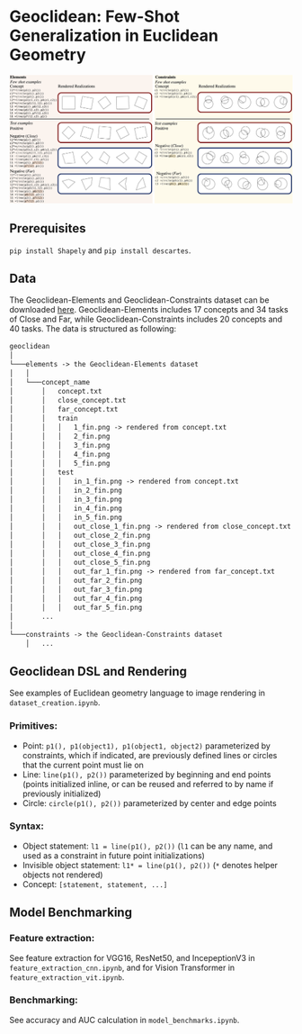 # Geoclidean: Few-Shot Generalization in Euclidean Geometry

![demonstrative figure](images/data_examples.png)



## Prerequisites
`pip install Shapely` and `pip install descartes`.

## Data
The Geoclidean-Elements and Geoclidean-Constraints dataset can be downloaded [here](https://downloads.cs.stanford.edu/viscam/Geoclidean/geoclidean.zip). Geoclidean-Elements includes 17 concepts and 34 tasks of Close and Far, while Geoclidean-Constraints includes 20 concepts and 40 tasks. The data is structured as following:
```
geoclidean    
│
└───elements -> the Geoclidean-Elements dataset
│   │
│   └───concept_name
│       │   concept.txt
│       │   close_concept.txt
│       │   far_concept.txt
│       │   train
│       │   │   1_fin.png -> rendered from concept.txt
│       │   │   2_fin.png
│       │   │   3_fin.png
│       │   │   4_fin.png
│       │   │   5_fin.png
│       │   test
│       │   │   in_1_fin.png -> rendered from concept.txt
│       │   │   in_2_fin.png
│       │   │   in_3_fin.png
│       │   │   in_4_fin.png
│       │   │   in_5_fin.png
│       │   │   out_close_1_fin.png -> rendered from close_concept.txt
│       │   │   out_close_2_fin.png
│       │   │   out_close_3_fin.png
│       │   │   out_close_4_fin.png
│       │   │   out_close_5_fin.png
│       │   │   out_far_1_fin.png -> rendered from far_concept.txt
│       │   │   out_far_2_fin.png
│       │   │   out_far_3_fin.png
│       │   │   out_far_4_fin.png
│       │   │   out_far_5_fin.png
│       ...
│   
└───constraints -> the Geoclidean-Constraints dataset
    │   ...

```


## Geoclidean DSL and Rendering
See examples of Euclidean geometry language to image rendering in `dataset_creation.ipynb`.


### Primitives:
- Point: `p1(), p1(object1), p1(object1, object2)` parameterized by constraints, which if indicated, are previously defined lines or circles that the current point must lie on
- Line: `line(p1(), p2())` parameterized by beginning and end points (points initialized inline, or can be reused and referred to by name if previously initialized)
- Circle: `circle(p1(), p2())` parameterized by center and edge points
    
### Syntax:
- Object statement: `l1 = line(p1(), p2())` (`l1` can be any name, and used as a constraint in future point initializations)
- Invisible object statement: `l1* = line(p1(), p2())` (`*` denotes helper objects not rendered)
- Concept: `[statement, statement, ...]`


## Model Benchmarking

### Feature extraction:
See feature extraction for VGG16, ResNet50, and IncepeptionV3 in `feature_extraction_cnn.ipynb`, and for Vision Transformer in `feature_extraction_vit.ipynb`.

### Benchmarking:
See accuracy and AUC calculation in `model_benchmarks.ipynb`.



